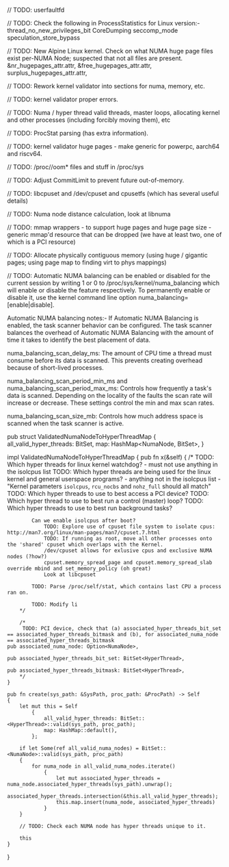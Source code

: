 // TODO: userfaultfd

// TODO: Check the following in ProcessStatistics for Linux version:-
         thread_no_new_privileges_bit
         CoreDumping
         seccomp_mode
         speculation_store_bypass

// TODO: New Alpine Linux kernel. Check on what NUMA huge page files exist per-NUMA Node; suspected that not all files are present.
&nr_hugepages_attr.attr,
&free_hugepages_attr.attr,
surplus_hugepages_attr.attr,

// TODO: Rework kernel validator into sections for numa, memory, etc.

// TODO: kernel validator proper errors.

// TODO: Numa / hyper thread valid threads, master loops, allocating kernel and other processes (including forcibly moving them), etc

// TODO: ProcStat parsing (has extra information).

// TODO: kernel validator huge pages - make generic for powerpc, aarch64 and riscv64.

// TODO: /proc/<N>/oom* files and stuff in /proc/sys

// TODO: Adjust CommitLimit to prevent future out-of-memory.

// TODO: libcpuset and /dev/cpuset and cpusetfs (which has several useful details)

// TODO: Numa node distance calculation, look at libnuma

// TODO: mmap wrappers
    - to support huge pages and huge page size
    - generic mmap'd resource that can be dropped (we have at least two, one of which is a PCI resource)

// TODO: Allocate physically contiguous memory (using huge / gigantic pages; using page map to finding virt to phys mappings)

// TODO:  Automatic NUMA balancing can be enabled or disabled for the current session by writing 1 or 0 to /proc/sys/kernel/numa_balancing which will enable or disable the feature respectively. To permanently enable or disable it, use the kernel command line option numa_balancing=[enable|disable].



Automatic NUMA balancing notes:-
If Automatic NUMA Balancing is enabled, the task scanner behavior can be configured. The task scanner balances the overhead of Automatic NUMA Balancing with the amount of time it takes to identify the best placement of data.

numa_balancing_scan_delay_ms:    The amount of CPU time a thread must consume before its data is scanned. This prevents creating overhead because of short-lived processes.

numa_balancing_scan_period_min_ms and numa_balancing_scan_period_max_ms: Controls how frequently a task's data is scanned. Depending on the locality of the faults the scan rate will increase or decrease. These settings control the min and max scan rates.

numa_balancing_scan_size_mb: Controls how much address space is scanned when the task scanner is active.

pub struct ValidatedNumaNodeToHyperThreadMap
{
	all_valid_hyper_threads: BitSet<HyperThread>,
	map: HashMap<NumaNode, BitSet<HyperThread>>,
}

impl ValidatedNumaNodeToHyperThreadMap
{
	pub fn x(&self)
	{
		/*
			TODO: Which hyper threads for linux kernel watchdog?
				- must not use anything in the isolcpus list
			TODO: Which hyper threads are being used for the linux kernel and general userspace programs?
				- anything not in the isolcpus list
					- "Kernel parameters `isolcpus`, `rcu_nocbs` and `nohz_full` should all match"
			TODO: Which hyper threads to use to best access a PCI device?
			TODO: Which hyper thread to use to best run a control (master) loop?
			TODO: Which hyper threads to use to best run background tasks?

			Can we enable isolcpus after boot?
				TODO: Explore use of cpuset file system to isolate cpus: http://man7.org/linux/man-pages/man7/cpuset.7.html
				TODO: If running as root, move all other processes onto the 'shared' cpuset which overlaps with the Kernel.
				/dev/cpuset allows for exlusive cpus and exclusive NUMA nodes (?how?)
				cpuset.memory_spread_page and cpuset.memory_spread_slab override mbind and set_memory_policy (oh great)
				Look at libcpuset

			TODO: Parse /proc/self/stat, which contains last CPU a process ran on.

			TODO: Modify li
		*/

		/*
		 TODO: PCI device, check that (a) associated_hyper_threads_bit_set == associated_hyper_threads_bitmask and (b), for associated_numa_node == associated_hyper_threads_bitmask
	pub associated_numa_node: Option<NumaNode>,

	pub associated_hyper_threads_bit_set: BitSet<HyperThread>,

	pub associated_hyper_threads_bitmask: BitSet<HyperThread>,
		*/
	}

	pub fn create(sys_path: &SysPath, proc_path: &ProcPath) -> Self
	{
		let mut this = Self
			{
				all_valid_hyper_threads: BitSet::<HyperThread>::valid(sys_path, proc_path);
				map: HashMap::default(),
			};

		if let Some(ref all_valid_numa_nodes) = BitSet::<NumaNode>::valid(sys_path, proc_path)
		{
			for numa_node in all_valid_numa_nodes.iterate()
				{
					let mut associated_hyper_threads = numa_node.associated_hyper_threads(sys_path).unwrap();
					associated_hyper_threads.intersection(&this.all_valid_hyper_threads);
					this.map.insert(numa_node, associated_hyper_threads)
				}
		}

		// TODO: Check each NUMA node has hyper threads unique to it.

		this
	}
}
